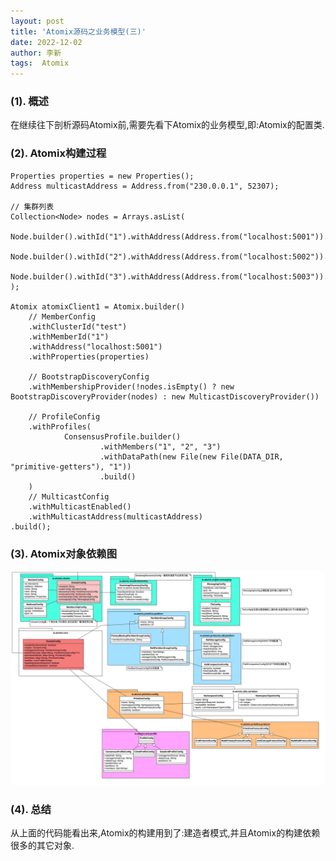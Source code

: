 ```yaml
---
layout: post
title: 'Atomix源码之业务模型(三)' 
date: 2022-12-02
author: 李新
tags:  Atomix
---
```


### (1). 概述
在继续往下剖析源码Atomix前,需要先看下Atomix的业务模型,即:Atomix的配置类. 

### (2). Atomix构建过程
```
Properties properties = new Properties();
Address multicastAddress = Address.from("230.0.0.1", 52307);

// 集群列表
Collection<Node> nodes = Arrays.asList(
	Node.builder().withId("1").withAddress(Address.from("localhost:5001")).build(),
	Node.builder().withId("2").withAddress(Address.from("localhost:5002")).build(),
	Node.builder().withId("3").withAddress(Address.from("localhost:5003")).build()
);

Atomix atomixClient1 = Atomix.builder()
	// MemberConfig
	.withClusterId("test")
	.withMemberId("1")
	.withAddress("localhost:5001")
	.withProperties(properties)
	
	// BootstrapDiscoveryConfig
	.withMembershipProvider(!nodes.isEmpty() ? new BootstrapDiscoveryProvider(nodes) : new MulticastDiscoveryProvider())
	
	// ProfileConfig
	.withProfiles(
			ConsensusProfile.builder()
					.withMembers("1", "2", "3")
					.withDataPath(new File(new File(DATA_DIR, "primitive-getters"), "1"))
					.build()
	)
	// MulticastConfig
	.withMulticastEnabled()
	.withMulticastAddress(multicastAddress)
.build();
```
### (3). Atomix对象依赖图
!["Atomix对象依赖图"](/assets/atomix/imgs/Atomix-Model.jpg)

### (4). 总结
从上面的代码能看出来,Atomix的构建用到了:建造者模式,并且Atomix的构建依赖很多的其它对象. 